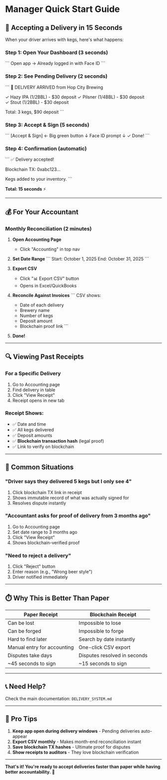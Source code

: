 # Manager Quick Start Guide

## 📱 Accepting a Delivery in 15 Seconds

When your driver arrives with kegs, here's what happens:

### Step 1: Open Your Dashboard (3 seconds)
\`\`\`
Open app → Already logged in with Face ID
\`\`\`

### Step 2: See Pending Delivery (2 seconds)
\`\`\`
🚚 DELIVERY ARRIVED
from Hop City Brewing

✓ Hazy IPA (1/2BBL) - $30 deposit
✓ Pilsner (1/4BBL) - $30 deposit  
✓ Stout (1/2BBL) - $30 deposit

Total: 3 kegs, $90 deposit
\`\`\`

### Step 3: Accept & Sign (5 seconds)
\`\`\`
[Accept & Sign] ← Big green button
        ↓
   Face ID prompt
        ↓
      ✓ Done!
\`\`\`

### Step 4: Confirmation (automatic)
\`\`\`
✅ Delivery accepted!

Blockchain TX: 0xabc123...

Kegs added to your inventory.
\`\`\`

**Total: 15 seconds** ⚡

---

## 💰 For Your Accountant

### Monthly Reconciliation (2 minutes)

1. **Open Accounting Page**
   - Click "Accounting" in top nav

2. **Set Date Range**
   \`\`\`
   Start: October 1, 2025
   End: October 31, 2025
   \`\`\`

3. **Export CSV**
   - Click "📊 Export CSV" button
   - Opens in Excel/QuickBooks

4. **Reconcile Against Invoices**
   \`\`\`
   CSV shows:
   - Date of each delivery
   - Brewery name
   - Number of kegs
   - Deposit amount
   - Blockchain proof link
   \`\`\`

5. **Done!**

---

## 🔍 Viewing Past Receipts

### For a Specific Delivery

1. Go to Accounting page
2. Find delivery in table
3. Click "View Receipt"
4. Receipt opens in new tab

### Receipt Shows:
- ✅ Date and time
- ✅ All kegs delivered
- ✅ Deposit amounts
- ✅ **Blockchain transaction hash** (legal proof)
- ✅ Link to verify on blockchain

---

## 🚨 Common Situations

### "Driver says they delivered 5 kegs but I only see 4"
1. Click blockchain TX link in receipt
2. Shows immutable record of what was actually signed for
3. Resolves dispute instantly

### "Accountant asks for proof of delivery from 3 months ago"
1. Go to Accounting page
2. Set date range to 3 months ago
3. Click "View Receipt"
4. Shows blockchain-verified proof

### "Need to reject a delivery"
1. Click "Reject" button
2. Enter reason (e.g., "Wrong beer style")
3. Driver notified immediately

---

## ⏱️ Why This is Better Than Paper

| Paper Receipt | Blockchain Receipt |
|---------------|-------------------|
| Can be lost | Impossible to lose |
| Can be forged | Impossible to forge |
| Hard to find later | Search by date instantly |
| Manual entry for accounting | One-click CSV export |
| Disputes take days | Disputes resolved in seconds |
| ~45 seconds to sign | ~15 seconds to sign |

---

## 📞 Need Help?

Check the main documentation: `DELIVERY_SYSTEM.md`

---

## 🎯 Pro Tips

1. **Keep app open during delivery windows** - Pending deliveries auto-appear
2. **Export CSV monthly** - Makes month-end reconciliation instant
3. **Save blockchain TX hashes** - Ultimate proof for disputes
4. **Show receipts to auditors** - They love blockchain verification

---

**That's it! You're ready to accept deliveries faster than paper while having better accountability.** 🎉
